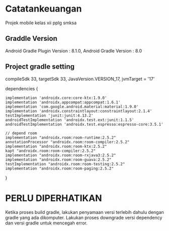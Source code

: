 # Catatankeuangan
Projek mobile kelas xii pplg smksa

## Graddle Version
Android Gradle Plugin Version : 8.1.0, Android Gradle Version : 8.0

## Project gradle setting
compileSdk 33, targetSdk 33, JavaVersion.VERSION_17, jvmTarget = '17'

dependencies {

    implementation 'androidx.core:core-ktx:1.9.0'
    implementation 'androidx.appcompat:appcompat:1.6.1'
    implementation 'com.google.android.material:material:1.9.0'
    implementation 'androidx.constraintlayout:constraintlayout:2.1.4'
    testImplementation 'junit:junit:4.13.2'
    androidTestImplementation 'androidx.test.ext:junit:1.1.5'
    androidTestImplementation 'androidx.test.espresso:espresso-core:3.5.1'

    // depend room
    implementation "androidx.room:room-runtime:2.5.2"
    annotationProcessor "androidx.room:room-compiler:2.5.2"
    implementation "androidx.room:room-ktx:2.5.2"
    kapt "androidx.room:room-compiler:2.5.2"
    implementation "androidx.room:room-rxjava3:2.5.2"
    implementation "androidx.room:room-guava:2.5.2"
    testImplementation "androidx.room:room-testing:2.5.2"
    implementation "androidx.room:room-paging:2.5.2"

}

# PERLU DIPERHATIKAN
Ketika proses build gradle, lakukan penyamaan versi terlebih dahulu dengan gradle yang ada dikomputer. Lakukan proses downgrade versi dependency dan versi gradle untuk mencegah error.

